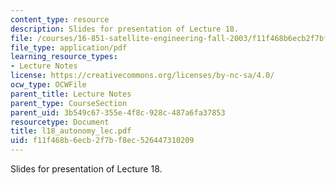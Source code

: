```yaml
---
content_type: resource
description: Slides for presentation of Lecture 18.
file: /courses/16-851-satellite-engineering-fall-2003/f11f468b6ecb2f7bf8ec526447310209_l18_autonomy_lec.pdf
file_type: application/pdf
learning_resource_types:
- Lecture Notes
license: https://creativecommons.org/licenses/by-nc-sa/4.0/
ocw_type: OCWFile
parent_title: Lecture Notes
parent_type: CourseSection
parent_uid: 3b549c67-355e-4f8c-928c-487a6fa37853
resourcetype: Document
title: l18_autonomy_lec.pdf
uid: f11f468b-6ecb-2f7b-f8ec-526447310209
---
```

Slides for presentation of Lecture 18.